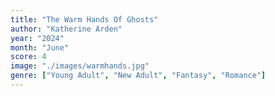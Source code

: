 ```yaml
---
title: "The Warm Hands Of Ghosts"
author: "Katherine Arden"
year: "2024"
month: "June"
score: 4
image: "./images/warmhands.jpg"
genre: ["Young Adult", "New Adult", "Fantasy", "Romance"]
---
```

